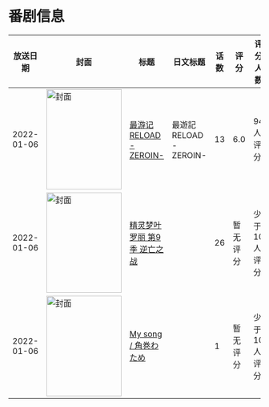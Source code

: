 # 番剧信息

|放送日期|封面|标题|日文标题|话数|评分|评分人数|
|---|---|---|---|---|---|---|
|2022-01-06|<img src="//lain.bgm.tv/pic/cover/c/2a/04/325097_G3lg3.jpg" alt="封面" style="width:150px;height:200px;object-fit:cover;">|[最游记 RELOAD -ZEROIN-](https://bangumi.tv/subject/325097)|最遊記RELOAD -ZEROIN-|13|6.0|94人评分|
|2022-01-06|<img src="//lain.bgm.tv/pic/cover/c/74/1c/402425_VoKPx.jpg" alt="封面" style="width:150px;height:200px;object-fit:cover;">|[精灵梦叶罗丽 第9季 逆亡之战](https://bangumi.tv/subject/402425)||26|暂无评分|少于10人评分|
|2022-01-06|<img src="//lain.bgm.tv/pic/cover/c/9c/c4/407576_wPWWW.jpg" alt="封面" style="width:150px;height:200px;object-fit:cover;">|[My song / 角巻わため](https://bangumi.tv/subject/407576)||1|暂无评分|少于10人评分|
